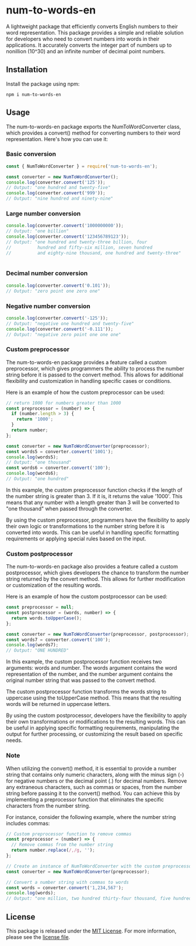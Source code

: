 # num-to-words-en

A lightweight package that efficiently converts English numbers to their word representation. This package provides a simple and reliable solution for developers who need to convert numbers into words in their applications. It accurately converts the integer part of numbers up to nonillion (10^30) and an infinite number of decimal point numbers.

## Installation

Install the package using npm:

```shell
npm i num-to-words-en
```

## Usage
The num-to-words-en package exports the NumToWordConverter class, which provides a convert() method for converting numbers to their word representation. Here's how you can use it:

### Basic conversion
```javascript
const { NumToWordConverter } = require('num-to-words-en');

const converter = new NumToWordConverter();
console.log(converter.convert('125'));
// Output: "one hundred and twenty-five"
console.log(converter.convert('999'));
// Output: "nine hundred and ninety-nine"
```

### Large number conversion
```javascript
console.log(converter.convert('1000000000'));
// Output: "one billion"
console.log(converter.convert('123456789123'));
// Output: "one hundred and twenty-three billion, four
//          hundred and fifty-six million, seven hundred 
//          and eighty-nine thousand, one hundred and twenty-three"
    
```

### Decimal number conversion
```javascript
console.log(converter.convert('0.101'));
// Output: "zero point one zero one"
```

### Negative number conversion
```javascript
console.log(converter.convert('-125'));
// Output: "negative one hundred and twenty-five"
console.log(converter.convert('-0.111'));
// Output: "negative zero point one one one"
```

### Custom preprocessor
The num-to-words-en package provides a feature called a custom preprocessor, which gives programmers the ability to process the number string before it is passed to the convert method. This allows for additional flexibility and customization in handling specific cases or conditions.

Here is an example of how the custom preprocessor can be used:

```javascript
// return 1000 for numbers greater than 1000
const preprocessor = (number) => {
  if (number.length > 3) {
    return '1000';
  }
  return number;
};

const converter = new NumToWordConverter(preprocessor);
const words5 = converter.convert('1001');
console.log(words5);
// Output: "one thousand"
const words6 = converter.convert('100');
console.log(words6);
// Output: "one hundred"
```
In this example, the custom preprocessor function checks if the length of the number string is greater than 3. If it is, it returns the value '1000'. This means that any number with a length greater than 3 will be converted to "one thousand" when passed through the converter.

By using the custom preprocessor, programmers have the flexibility to apply their own logic or transformations to the number string before it is converted into words. This can be useful in handling specific formatting requirements or applying special rules based on the input.


### Custom postprocessor
The num-to-words-en package also provides a feature called a custom postprocessor, which gives developers the chance to transform the number string returned by the convert method. This allows for further modification or customization of the resulting words.

Here is an example of how the custom postprocessor can be used:
```javascript
const preprocessor = null;
const postprocessor = (words, number) => {
  return words.toUpperCase();
};

const converter = new NumToWordConverter(preprocessor, postprocessor);
const words7 = converter.convert('100');
console.log(words7);
// Output: "ONE HUNDRED"
```
In this example, the custom postprocessor function receives two arguments: words and number. The words argument contains the word representation of the number, and the number argument contains the original number string that was passed to the convert method.

The custom postprocessor function transforms the words string to uppercase using the toUpperCase method. This means that the resulting words will be returned in uppercase letters.

By using the custom postprocessor, developers have the flexibility to apply their own transformations or modifications to the resulting words. This can be useful in applying specific formatting requirements, manipulating the output for further processing, or customizing the result based on specific needs.

### Note
When utilizing the convert() method, it is essential to provide a number string that contains only numeric characters, along with the minus sign (-) for negative numbers or the decimal point (.) for decimal numbers. Remove any extraneous characters, such as commas or spaces, from the number string before passing it to the convert() method. You can achieve this by implementing a preprocessor function that eliminates the specific characters from the number string.

For instance, consider the following example, where the number string includes commas:
```javascript
// Custom preprocessor function to remove commas
const preprocessor = (number) => {
  // Remove commas from the number string
  return number.replace(/,/g, '');
};

// Create an instance of NumToWordConverter with the custom preprocessor
const converter = new NumToWordConverter(preprocessor);

// Convert a number string with commas to words
const words = converter.convert('1,234,567');
console.log(words);
// Output: "one million, two hundred thirty-four thousand, five hundred and sixty-seven"
```

## License

This package is released under the [MIT License](LICENSE). For more information, please see the [license file](LICENSE).
